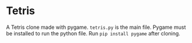 # Tetris
A Tetris clone made with pygame. `tetris.py` is the main file. Pygame must be installed to run the python file. Run `pip install pygame` after cloning.
